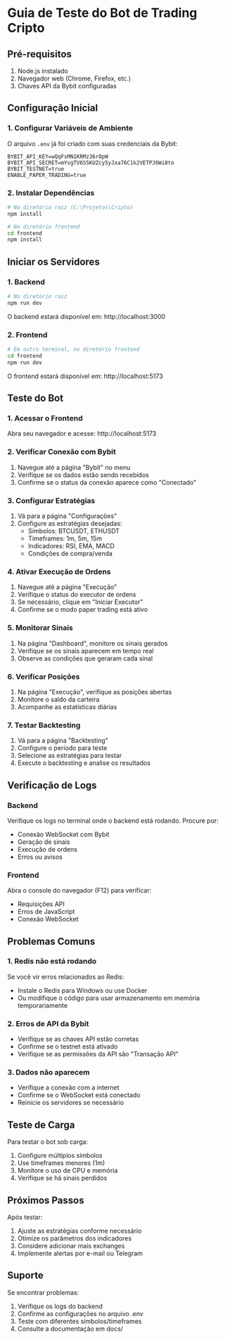 # Guia de Teste do Bot de Trading Cripto

## Pré-requisitos

1. Node.js instalado
2. Navegador web (Chrome, Firefox, etc.)
3. Chaves API da Bybit configuradas

## Configuração Inicial

### 1. Configurar Variáveis de Ambiente

O arquivo `.env` já foi criado com suas credenciais da Bybit:
```
BYBIT_API_KEY=wQqFsMN1KRMz36rOpW
BYBIT_API_SECRET=mYsgTV6S5KUZcy5yJxa76C1k2VETPJ6Wi8to
BYBIT_TESTNET=true
ENABLE_PAPER_TRADING=true
```

### 2. Instalar Dependências

```bash
# No diretório raiz (C:\Projetos\Cripto)
npm install

# No diretório frontend
cd frontend
npm install
```

## Iniciar os Servidores

### 1. Backend

```bash
# No diretório raiz
npm run dev
```

O backend estará disponível em: http://localhost:3000

### 2. Frontend

```bash
# Em outro terminal, no diretório frontend
cd frontend
npm run dev
```

O frontend estará disponível em: http://localhost:5173

## Teste do Bot

### 1. Acessar o Frontend

Abra seu navegador e acesse: http://localhost:5173

### 2. Verificar Conexão com Bybit

1. Navegue até a página "Bybit" no menu
2. Verifique se os dados estão sendo recebidos
3. Confirme se o status da conexão aparece como "Conectado"

### 3. Configurar Estratégias

1. Vá para a página "Configurações"
2. Configure as estratégias desejadas:
   - Símbolos: BTCUSDT, ETHUSDT
   - Timeframes: 1m, 5m, 15m
   - Indicadores: RSI, EMA, MACD
   - Condições de compra/venda

### 4. Ativar Execução de Ordens

1. Navegue até a página "Execução"
2. Verifique o status do executor de ordens
3. Se necessário, clique em "Iniciar Executor"
4. Confirme se o modo paper trading está ativo

### 5. Monitorar Sinais

1. Na página "Dashboard", monitore os sinais gerados
2. Verifique se os sinais aparecem em tempo real
3. Observe as condições que geraram cada sinal

### 6. Verificar Posições

1. Na página "Execução", verifique as posições abertas
2. Monitore o saldo da carteira
3. Acompanhe as estatísticas diárias

### 7. Testar Backtesting

1. Vá para a página "Backtesting"
2. Configure o período para teste
3. Selecione as estratégias para testar
4. Execute o backtesting e analise os resultados

## Verificação de Logs

### Backend

Verifique os logs no terminal onde o backend está rodando. Procure por:
- Conexão WebSocket com Bybit
- Geração de sinais
- Execução de ordens
- Erros ou avisos

### Frontend

Abra o console do navegador (F12) para verificar:
- Requisições API
- Erros de JavaScript
- Conexão WebSocket

## Problemas Comuns

### 1. Redis não está rodando

Se você vir erros relacionados ao Redis:
- Instale o Redis para Windows ou use Docker
- Ou modifique o código para usar armazenamento em memória temporariamente

### 2. Erros de API da Bybit

- Verifique se as chaves API estão corretas
- Confirme se o testnet está ativado
- Verifique se as permissões da API são "Transação API"

### 3. Dados não aparecem

- Verifique a conexão com a internet
- Confirme se o WebSocket está conectado
- Reinicie os servidores se necessário

## Teste de Carga

Para testar o bot sob carga:
1. Configure múltiplos símbolos
2. Use timeframes menores (1m)
3. Monitore o uso de CPU e memória
4. Verifique se há sinais perdidos

## Próximos Passos

Após testar:
1. Ajuste as estratégias conforme necessário
2. Otimize os parâmetros dos indicadores
3. Considere adicionar mais exchanges
4. Implemente alertas por e-mail ou Telegram

## Suporte

Se encontrar problemas:
1. Verifique os logs do backend
2. Confirme as configurações no arquivo .env
3. Teste com diferentes símbolos/timeframes
4. Consulte a documentação em docs/

